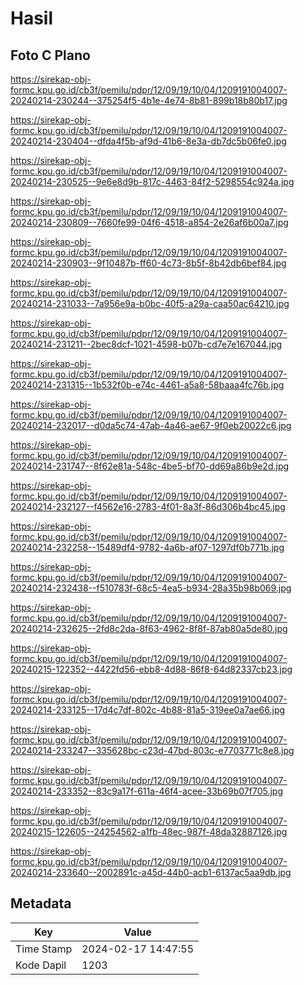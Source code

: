 # Hasil

## Foto C Plano

https://sirekap-obj-formc.kpu.go.id/cb3f/pemilu/pdpr/12/09/19/10/04/1209191004007-20240214-230244--375254f5-4b1e-4e74-8b81-899b18b80b17.jpg

https://sirekap-obj-formc.kpu.go.id/cb3f/pemilu/pdpr/12/09/19/10/04/1209191004007-20240214-230404--dfda4f5b-af9d-41b6-8e3a-db7dc5b06fe0.jpg

https://sirekap-obj-formc.kpu.go.id/cb3f/pemilu/pdpr/12/09/19/10/04/1209191004007-20240214-230525--9e6e8d9b-817c-4463-84f2-5298554c924a.jpg

https://sirekap-obj-formc.kpu.go.id/cb3f/pemilu/pdpr/12/09/19/10/04/1209191004007-20240214-230809--7660fe99-04f6-4518-a854-2e26af6b00a7.jpg

https://sirekap-obj-formc.kpu.go.id/cb3f/pemilu/pdpr/12/09/19/10/04/1209191004007-20240214-230903--9f10487b-ff60-4c73-8b5f-8b42db6bef84.jpg

https://sirekap-obj-formc.kpu.go.id/cb3f/pemilu/pdpr/12/09/19/10/04/1209191004007-20240214-231033--7a956e9a-b0bc-40f5-a29a-caa50ac64210.jpg

https://sirekap-obj-formc.kpu.go.id/cb3f/pemilu/pdpr/12/09/19/10/04/1209191004007-20240214-231211--2bec8dcf-1021-4598-b07b-cd7e7e167044.jpg

https://sirekap-obj-formc.kpu.go.id/cb3f/pemilu/pdpr/12/09/19/10/04/1209191004007-20240214-231315--1b532f0b-e74c-4461-a5a8-58baaa4fc76b.jpg

https://sirekap-obj-formc.kpu.go.id/cb3f/pemilu/pdpr/12/09/19/10/04/1209191004007-20240214-232017--d0da5c74-47ab-4a46-ae67-9f0eb20022c6.jpg

https://sirekap-obj-formc.kpu.go.id/cb3f/pemilu/pdpr/12/09/19/10/04/1209191004007-20240214-231747--8f62e81a-548c-4be5-bf70-dd69a86b9e2d.jpg

https://sirekap-obj-formc.kpu.go.id/cb3f/pemilu/pdpr/12/09/19/10/04/1209191004007-20240214-232127--f4562e16-2783-4f01-8a3f-86d306b4bc45.jpg

https://sirekap-obj-formc.kpu.go.id/cb3f/pemilu/pdpr/12/09/19/10/04/1209191004007-20240214-232258--15489df4-9782-4a6b-af07-1297df0b771b.jpg

https://sirekap-obj-formc.kpu.go.id/cb3f/pemilu/pdpr/12/09/19/10/04/1209191004007-20240214-232438--f510783f-68c5-4ea5-b934-28a35b98b069.jpg

https://sirekap-obj-formc.kpu.go.id/cb3f/pemilu/pdpr/12/09/19/10/04/1209191004007-20240214-232625--2fd8c2da-8f63-4962-8f8f-87ab80a5de80.jpg

https://sirekap-obj-formc.kpu.go.id/cb3f/pemilu/pdpr/12/09/19/10/04/1209191004007-20240215-122352--4422fd56-ebb8-4d88-86f8-64d82337cb23.jpg

https://sirekap-obj-formc.kpu.go.id/cb3f/pemilu/pdpr/12/09/19/10/04/1209191004007-20240214-233125--17d4c7df-802c-4b88-81a5-319ee0a7ae66.jpg

https://sirekap-obj-formc.kpu.go.id/cb3f/pemilu/pdpr/12/09/19/10/04/1209191004007-20240214-233247--335628bc-c23d-47bd-803c-e7703771c8e8.jpg

https://sirekap-obj-formc.kpu.go.id/cb3f/pemilu/pdpr/12/09/19/10/04/1209191004007-20240214-233352--83c9a17f-611a-46f4-acee-33b69b07f705.jpg

https://sirekap-obj-formc.kpu.go.id/cb3f/pemilu/pdpr/12/09/19/10/04/1209191004007-20240215-122605--24254562-a1fb-48ec-987f-48da32887126.jpg

https://sirekap-obj-formc.kpu.go.id/cb3f/pemilu/pdpr/12/09/19/10/04/1209191004007-20240214-233640--2002891c-a45d-44b0-acb1-6137ac5aa9db.jpg


## Metadata

| Key        | Value               |
| ---------- | ------------------- |
| Time Stamp | 2024-02-17 14:47:55 |
| Kode Dapil | 1203                |



